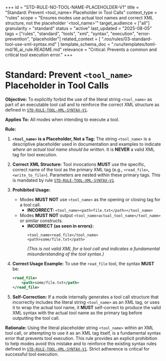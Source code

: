 +++
id = "STD-RULE-NO-TOOL-NAME-PLACEHOLDER-V1"
title = "Standard: Prevent <tool_name> Placeholder in Tool Calls"
context_type = "rules"
scope = "Ensures modes use actual tool names and correct XML structure, not the placeholder '<tool_name>'"
target_audience = ["all"]
granularity = "standard"
status = "active"
last_updated = "2025-08-05"
tags = ["rules", "standard", "tools", "xml", "syntax", "execution", "error-prevention", "placeholder"]
related_context = [
    ".roo/rules/03-standard-tool-use-xml-syntax.md"
]
template_schema_doc = ".ruru/templates/toml-md/16_ai_rule.README.md"
relevance = "Critical: Prevents a common and critical tool execution error."
+++

# Standard: Prevent `<tool_name>` Placeholder in Tool Calls

**Objective:** To explicitly forbid the use of the literal string `<tool_name>` as part of an executable tool call and to reinforce the correct XML structure as defined in [`STD-RULE-TOOL-XML-SYNTAX-V1`](.roo/rules/03-standard-tool-use-xml-syntax.md:1).

**Applies To:** All modes when intending to execute a tool.

**Rule:**

1.  **`<tool_name>` is a Placeholder, Not a Tag:** The string `<tool_name>` is a descriptive placeholder used in documentation and examples to indicate *where an actual tool name should be written*. It is **NEVER** a valid XML tag for tool execution.

2.  **Correct XML Structure:** Tool invocations **MUST** use the specific, correct name of the tool as the primary XML tag (e.g., `<read_file>`, `<write_to_file>`). Parameters are nested within these primary tags. This is mandated by rule [`STD-RULE-TOOL-XML-SYNTAX-V1`](.roo/rules/03-standard-tool-use-xml-syntax.md:1).

3.  **Prohibited Usage:**
    *   Modes **MUST NOT** use `<tool_name>` as the opening or closing tag for a tool call.
        *   **INCORRECT:** `<tool_name><path>file.txt</path></tool_name>`
    *   Modes **MUST NOT** output `<tool_name>actual_tool_name</tool_name>` or similar constructs.
        *   **INCORRECT (as seen in errors):**
            ```
            <tool_name>read_file</tool_name>
            <path>some/file.txt</path>
            ```
            *(This is not valid XML for a tool call and indicates a fundamental misunderstanding of the tool syntax.)*

4.  **Correct Usage Example:**
    To use the `read_file` tool, the syntax **MUST** be:
    ```xml
    <read_file>
        <path>some/file.txt</path>
    </read_file>
    ```

5.  **Self-Correction:** If a mode internally generates a tool call structure that incorrectly includes the literal string `<tool_name>` as an XML tag, or uses it to wrap the actual tool name, it **MUST** self-correct to produce the valid XML syntax with the actual tool name as the primary tag before outputting the tool call.

**Rationale:**
Using the literal placeholder string `<tool_name>` within an XML tool call, or attempting to use it as an XML tag itself, is a fundamental syntax error that prevents tool execution. This rule provides an explicit prohibition to help modes avoid this mistake and to reinforce the existing syntax rules defined in [`STD-RULE-TOOL-XML-SYNTAX-V1`](.roo/rules/03-standard-tool-use-xml-syntax.md:1). Strict adherence is critical for successful tool execution.